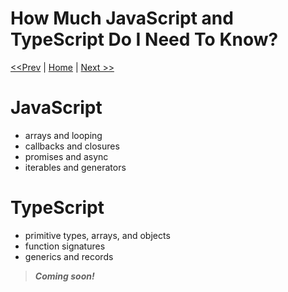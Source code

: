 # How Much JavaScript and TypeScript Do I Need To Know?

[<<Prev](./01-what-is-reactive-programming.md) | [Home](./README.md) | [Next >>](./section-1/00-home.md)

# JavaScript

* arrays and looping
* callbacks and closures
* promises and async
* iterables and generators

# TypeScript

* primitive types, arrays, and objects
* function signatures
* generics and records

> ***Coming soon!***